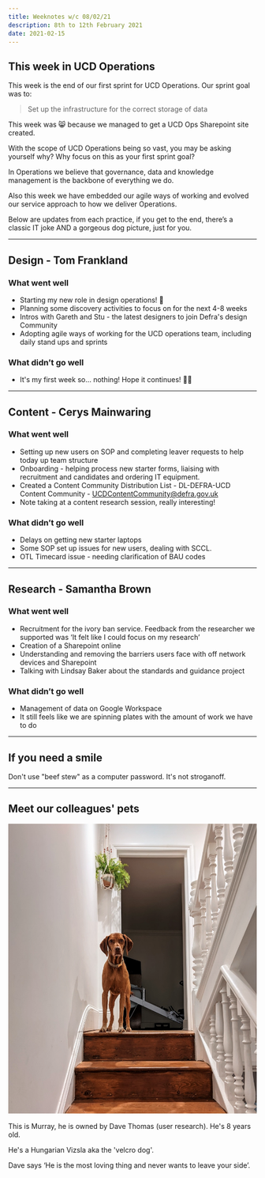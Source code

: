```yaml
---
title: Weeknotes w/c 08/02/21
description: 8th to 12th February 2021
date: 2021-02-15
---
```


## This week in UCD Operations

This week is the end of our first sprint for UCD Operations. Our sprint goal was to:

> Set up the infrastructure for the correct storage of data

This week was 😸 because we managed to get a UCD Ops Sharepoint site created.

With the scope of UCD Operations being so vast, you may be asking yourself why? Why focus on this as your first sprint goal?

In Operations we believe that governance, data and knowledge management is the backbone of everything we do.

Also this week we have embedded our agile ways of working and evolved our service approach to how we deliver Operations.

Below are updates from each practice, if you get to the end, there’s a classic IT joke AND a gorgeous dog picture, just for you.

---

## Design - Tom Frankland

### What went well

* Starting my new role in design operations! 🎉
* Planning some discovery activities to focus on for the next 4-8 weeks
* Intros with Gareth and Stu - the latest designers to join Defra's design Community
* Adopting agile ways of working for the UCD operations team, including daily stand ups and sprints

### What didn’t go well

* It's my first week so... nothing! Hope it continues! 🙂🤞

---

## Content - Cerys Mainwaring

### What went well

* Setting up new users on SOP and completing leaver requests to help today up team structure  
* Onboarding - helping process new starter forms, liaising with recruitment and candidates and ordering IT equipment.
* Created a Content Community Distribution List -  DL-DEFRA-UCD Content Community - UCDContentCommunity@defra.gov.uk
* Note taking at a content research session, really interesting!

### What didn’t go well

* Delays on getting new starter laptops
* Some SOP set up issues for new users, dealing with SCCL.  
* OTL Timecard issue - needing clarification of BAU codes

---

## Research - Samantha Brown

### What went well

* Recruitment for the ivory ban service. Feedback from the researcher we supported was ‘It felt like I could focus on my research’
* Creation of a Sharepoint online
* Understanding and removing the barriers users face with off network devices and Sharepoint
* Talking with Lindsay Baker about the standards and guidance project

### What didn’t go well

* Management of data on Google Workspace
* It still feels like we are spinning plates with the amount of work we have to do

---

## If you need a smile

Don't use "beef stew" as a computer password. It's not stroganoff.

---

## Meet our colleagues' pets

![Murray](../images/murray.png)

This is Murray, he is owned by Dave Thomas (user research). He's 8 years old.

He's a Hungarian Vizsla aka the 'velcro dog'.  

Dave says ‘He is the most loving thing and never wants to leave your side’.
